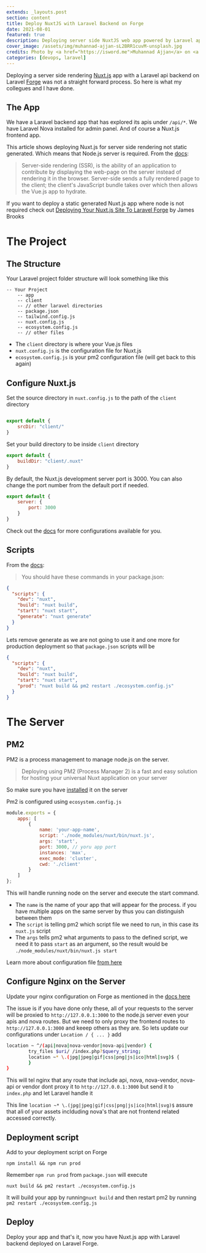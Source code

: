 ```yaml
---
extends: _layouts.post
section: content
title: Deploy NuxtJS with Laravel Backend on Forge
date: 2021-08-01
featured: true
description: Deploying server side NuxtJS web app powered by Laravel apis backend on Laravel Forge.
cover_image: /assets/img/muhannad-ajjan-sL2BRR1cuvM-unsplash.jpg
credits: Photo by <a href="https://isword.me">Muhannad Ajjan</a> on <a href="https://unsplash.com/@isword?utm_source=unsplash&utm_medium=referral&utm_content=creditCopyText">Unsplash</a>
categories: [devops, laravel]
---
```


Deploying a server side rendering [Nuxt.js](https://nuxtjs.org) app with a Laravel api backend on Laravel [Forge](https://forge.laravel.com) was not a straight forward process. So here is what my collegues and I have done.

## The App

We have a Laravel backend app that has explored its apis under `/api/*`. We have Laravel Nova installed for admin panel. And of course a Nuxt.js frontend app.

This article shows deploying Nuxt.js for server side rendering not static generated. Which means that Node.js server is required. From the [docs](https://nuxtjs.org/docs/2.x/concepts/server-side-rendering):

> Server-side rendering (SSR), is the ability of an application to contribute by displaying the web-page on the server instead of rendering it in the browser. Server-side sends a fully rendered page to the client; the client's JavaScript bundle takes over which then allows the Vue.js app to hydrate.


If you want to deploy a static generated Nuxt.js app where node is not required check out [Deploying Your Nuxt.js Site To Laravel Forge](https://blog.laravel.com/deploying-your-nuxtjs-site-to-laravel-forge) by James Brooks

# The Project

## The Structure

Your Laravel project folder structure will look something like this

```
-- Your Project
    -- app 
    -- client
    -- // other laravel directories 
    -- package.json
    -- tailwind.config.js
    -- nuxt.config.js
    -- ecosystem.config.js
    -- // other files 
```

- The `client` directory is where your Vue.js files
- `nuxt.config.js` is the configuration file for Nuxt.js
- `ecosystem.config.js` is your pm2 configuration file (will get back to this again)

## Configure Nuxt.js

Set the source directory in `nuxt.config.js` to the path of the `client` directory

```javascript

export default {
    srcDir: "client/"
}
```
Set your build directory to be inside `client` directory

```javascript
export default {
    buildDir: "client/.nuxt"
}
```
By default, the Nuxt.js development server port is 3000. You can also change the port number from the default port if needed.


```javascript
export default {
    server: {
        port: 3000
    }
}
```

Check out the [docs](https://nuxtjs.org/docs/2.x/features/configuration) for more configurations available for you.

## Scripts

From the [docs](https://nuxtjs.org/docs/2.x/get-started/commands#using-in-packagejson):

> You should have these commands in your package.json:

```json
{
  "scripts": {
    "dev": "nuxt",
    "build": "nuxt build",
    "start": "nuxt start",
    "generate": "nuxt generate"
  }
}
```

Lets remove generate as we are not going to use it and one more for production deployment so that `package.json` scripts will be

```json
{
  "scripts": {
    "dev": "nuxt",
    "build": "nuxt build",
    "start": "nuxt start",
    "prod": "nuxt build && pm2 restart ./ecosystem.config.js"
  }
}
```

# The Server

## PM2 

PM2 is a process management to manage node.js on the server. 

>Deploying using PM2 (Process Manager 2) is a fast and easy solution for hosting your universal Nuxt application on your server

So make sure you have [installed](https://nuxtjs.org/docs/2.x/deployment/deployment-pm2#getting-started) it on the server 

Pm2 is configured using `ecosystem.config.js` 
```javascript
module.exports = {
    apps: [
        {
            name: 'your-app-name',
            script: './node_modules/nuxt/bin/nuxt.js',
            args: 'start',
            port: 3000, // yoru app port 
            instances: 'max',
            exec_mode: 'cluster',
            cwd: './client'
        }
    ]
};
```
This will handle running node on the server and execute the start command. 

- The `name` is the name of your app that will appear for the process. if you have multiple apps on the same server by thus you can distinguish between them
- The `script` is telling pm2 which script file we need to run, in this case its `nuxt.js` script
- The `args` tells pm2 what arguments to pass to the defined script, we need it to pass `start` as an argument, so the result would be `./node_modules/nuxt/bin/nuxt.js start`

Learn more about configuration file [from here](https://pm2.keymetrics.io/docs/usage/application-declaration/)

## Configure Nginx on the Server

Update your nginx configuration on Forge as mentioned in the [docs here](https://nuxtjs.org/docs/2.x/deployment/nginx-proxy#nginx-configuration-for-laravel-forge)

The issue is if you have done only these, all of your requests to the server will be proxied to `http://127.0.0.1:3000` to the node.js server even your apis and nova routes. But we need to only proxy the frontend routes to `http://127.0.0.1:3000` and keeep others as they are. So lets update our configurations under `Location / { ... }` add

```bash
location ~ ^/(api|nova|nova-vendor|nova-api|vendor) {
        try_files $uri/ /index.php?$query_string;
        location ~* \.(jpg|jpeg|gif|css|png|js|ico|html|svg)$ {
        }
}
```
This will tel nginx that any route that include api, nova, nova-vendor, nova-api or vendor dont proxy it to `http://127.0.0.1:3000` but send it to `index.php` and let Laravel handle it 

This line `location ~* \.(jpg|jpeg|gif|css|png|js|ico|html|svg)$` assure that all of your assets inclduding nova's that are not frontend related accessed correctly.

## Deployment script 

Add to your deployment script on Forge

```
npm install && npm run prod
```

Remember `npm run prod` from `package.json` will execute 
```
nuxt build && pm2 restart ./ecosystem.config.js
```
It will build your app by running`nuxt build` and then restart pm2 by running `pm2 restart ./ecosystem.config.js`

## Deploy 

Deploy your app and that's it, now you have Nuxt.js app with Laravel backend deployed on Laravel Forge. 
